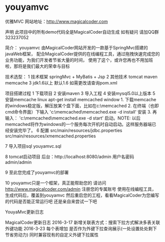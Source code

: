 # youyamvc
优雅MVC 网站地址：http://www.magicalcoder.com

声明 此项目中的所有demo代码全是MagicalCoder自动生成 如有疑问 请加QQ群323237052

简介：
youyamvc 由MagicalCoder网站开发的一款基于SpringMvc搭建的javaWeb框架，
配合MagicalCoder提供的在线编程工具，通过拖拽快速完成您的业务功能，为我们开发者节省大量的时间，
使用了这个，或许您再也不用加班啦，那将是我们最大的荣幸与目标

技术选型：
1 技术框架 springMvc + MyBatis + Jsp
2 其他技术 tomcat maven  memcache
3 jdk1.6以上 默认1.6 如需更改请查询pom.xml

项目搭建过程
1 下载项目
2 安装maven
3 导入工程
4 安装mysql5.0以上版本
5 安装memcache
    linux apt-get install memcached
    window 1. 下载memcache的windows稳定版，解压放某个盘下面，比如在c:\memcached
           2. 在终端（也即cmd命令界面）下输入 'c:\memcached\memcached.exe -d install' 安装
           3. 再输入： 'c:\memcached\memcached.exe -d start' 启动。NOTE: 以后memcached将作为windows的一个服务每次开机时自动启动。这样服务器端已经安装完毕了。
6 配置
src/main/resources/jdbc.properties
src/main/resources/xmemcached.properties

7 导入项目sql
  youyamvc.sql

8 tomcat启动项目
  后台：http://localhost:8080/admin     用户名密码 admin/admin

9 至此您完成了youyamvc的部署

10 youyamvc只是一个框架，真正能帮助您的 请访问 http://www.magicalcoder.com/admin 注册您的专属账号
    使用在线编程工具，生成代码后，覆盖到youyamvc 然后重启您的工程，看看MagicalCoder为您编写的代码是否能正常运行吧
    还是亲自来尝试一下吧

YouyaMvc更新日志


MagicalCoder更新日志
2016-3-17
    新增关联表方式：搜索下拉方式解决多表关联外键功能
2016-3-23
    每个表增加 是否作为外键下拉查询展示(一处设置处处剩下节省劳动力) 同时兼容现有的自定义外键下拉属性